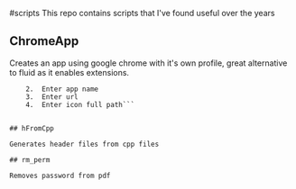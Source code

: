 #scripts
This repo contains scripts that I've found useful over the years

## ChromeApp

Creates an app using google chrome with it's own profile, great alternative to fluid as it enables extensions.
``` 1.  ./ChromeApp.sh
    2.  Enter app name
    3.  Enter url
    4.  Enter icon full path```


## hFromCpp

Generates header files from cpp files

## rm_perm

Removes password from pdf


